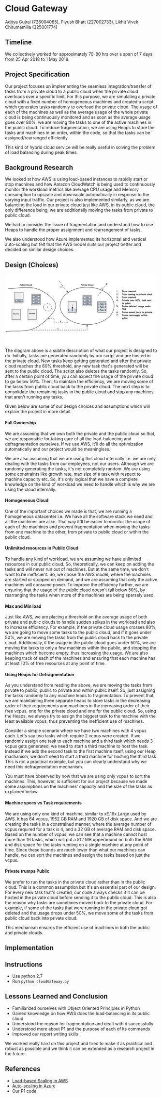 # Cloud Gateway
Aditya Gujral (726004085), Piyush Bhatt (227002733), Likhit Vivek Chirumamilla (325001774)

## Timeline
We collectively worked for approximately 70-80 hrs over a span of 7 days from 25 Apr 2018 to 1 May 2018.

## Project Specification
Our project focuses on implementing the seamless integration/transfer of tasks from a private cloud to a public cloud when the private cloud overloads over a specific limit. For this purpose, we are simulating a private cloud with a fixed number of homogeneous machines and created a script which generates tasks randomly to overload the private cloud. The usage of each of the machines as well as the average usage of the whole private cloud is being continuously monitored and as soon as the average usage goes over 80%, we are moving the tasks to one of the active machines in the public cloud. To reduce fragmentation, we are using Heaps to store the tasks and machines in an order, within the code, so that the tasks can be assigned/rearranged efficiently.

This kind of hybrid cloud service will be really useful in solving the problem of load balancing during peak times.

## Background Research
We looked at how AWS is using load-based instances to rapidly start or stop machines and how Amazon CloudWatch is being used to continuously monitor the workload metrics like average CPU usage and Memory consumption to upscale and downscale automatically in response to the varying input traffic. Our project is also implemented similarly, as we are balancing the load in our private cloud just like AWS, in its public cloud, the only difference being, we are additionally moving the tasks from private to public cloud.

We had to consider the issue of fragmentation and understand how to use Heaps to handle the proper assignment and rearrangement of tasks. 

We also understood how Azure implemented its horizontal and vertical auto-scaling but felt that the AWS model suits our project better and decided on similar design choices.

## Design (Choices)

![Design](/Project2_Design.png)
The diagram above is a subtle description of what our project is designed to do. Initially, tasks are generated randomly by our script and are hosted in the private cloud. New tasks keep getting generated and after the private cloud reaches the 80% threshold, any new task that's generated will be sent to the public cloud. The script also deletes the tasks randomly. So, after a certain point of time, you can expect the usage of the private cloud to go below 50%. Then, to maintain the efficiency, we are moving some of the tasks from public cloud back to the private cloud. The next step is to consolidate the remaining tasks in the public cloud and stop any machines that aren't running any tasks.

Given below are some of our design choices and assumptions which will explain the project in more detail.

#### Full Ownership
We are assuming that we own both the private and the public cloud so that, we are responsible for taking care of all the load-balancing and defragmentation ourselves. If we use AWS, it'll do all the optimization automatically and our project would be meaningless. 

We are also assuming that we are using this cloud internally i.e. we are only dealing with the tasks from our employees, not our users. Although we are randomly generating the tasks, it's not completely random. We are using some constraints like growth rate, max size of a task with respect to machine capacity etc. So, it's only logical that we have a complete knowledge on the kind of workload we need to handle which is why we are using the cloud internally.

#### Homogeneous Cloud
One of the important choices we made is that, we are running a homogeneous datacenter i.e. We have all the software stack we need and all the machines are alike. That way it'll be easier to monitor the usage of each of the machines and prevent fragmentation when moving the tasks from one machine to the other, from private to public cloud or within the public cloud.

#### Unlimited resources in Public Cloud
To handle any kind of workload, we are assuming we have unlimited resources in our public cloud. So, theoretically, we can keep on adding the tasks and will never run out of machines. But at the same time, we don't want to be inefficient. So, we chose the AWS model, where the machines are started or stopped on demand, and we are assuming that only the active machines will consume power. To improve the efficiency further, we are ensuring that the usage of the public cloud doesn't fall below 50%, by rearranging the tasks when more of the machines are being sparsely used.

#### Max and Min load
Just like AWS, we are placing a threshold on the average usage of both private and public clouds to handle sudden spikes in the workload and also to increase efficiency. For example, if the private cloud usage crosses 80%, we are going to move some tasks to the public cloud, and if it goes under 50%, we are moving the tasks from the public cloud back to the private cloud. Additionally, if the usage in the public cloud goes under 50%, we are moving the tasks to only a few machines within the public, and stopping the machines which become empty, thus increasing the usage. We are also keeping track of each of the machines and ensuring that each machine has at least 10% of free resources at any point of time.

#### Using Heaps for Defragmentation

As you understand from reading the above, we are moving the tasks from private to public, public to private and within public itself. So, just assigning the tasks randomly to any machine leads to fragmentation. To prevent that, we are maintaining three separate heaps to store tasks in the decreasing order of their requirements and machines in the increasing order of their free vcpus, one for the private cloud and one for the public cloud. So, using the Heaps, we always try to assign the biggest task to the machine with the least available vcpus, thus preventing the inefficient use of machines.

Consider a simple scenario where we have two machines with 4 vcpus each. Let's say two tasks which require 2 vcpus were created. If we randomly assign one task to each machine and a third task which needs 3 vcpus gets generated, we need to start a third machine to host the task. Instead if we add the second task to the first machine itself, using our Heap machanism, we don't need to start a third machine for hosting the third task. This is not a practical example, but you can clearly understand why we need this defragmentation mechanism.

You must have observed by now that we are using only vcpus to sort the machines. This, however, is sufficient for our project because we made some assumptions on the machines' capacity and the size of the tasks as explained below.

#### Machine specs vs Task requirements
We are using only one kind of machine, similar to xE.16x.Large used by AWS. It has 64 vcpus, 1952 GB RAM and 1920 GB of disk space. And we are creating the tasks in a constrained manner, where the average number of vcpus required for a task is 4, and a 32 GB of average RAM and disk space. Based on the number of vcpus, we can see that a machine cannot host more than 16 tasks, which will put a 512 MB upperbound on both the RAM and disk space for the tasks running on a single machine at any point of time. Since these bounds are much lower than what our machines can handle, we can sort the machines and assign the tasks based on just the vcpus.

#### Private trumps Public
We prefer to run the tasks in the private cloud rather than in the public cloud. This is a common assumption but it's an essential part of our design. For every new task that's created, our code always checks if it can be hosted in the private cloud before sending it to the public cloud. This is also the reason why tasks are sometimes moved back to the private cloud. For example, if some of the tasks that were running in the private cloud got deleted and the usage drops under 50%, we move some of the tasks from public cloud back into private cloud.

This mechanism ensures the efficient use of machines in both the public and private clouds.

## Implementation

## Instructions
* Use python 2.7
* Run ```python cloudGateway.py```

## Lessons Learned and Conclusion
* Familiarized ourselves with Object Oriented Principles in Python
* Gained knowledge on how AWS does the load-balancing in its public cloud
* Understood the reason for fragmentation and dealt with it successfully
* Understood more about P1 and the purpose of each of its commands
* Improved our report writing skills

We worked really hard on this project and tried to make it as practical and robust as possible and we think it can be extended as a research project in the future.

## References
* [Load-based Scaling in AWS](https://docs.aws.amazon.com/opsworks/latest/userguide/workinginstances-autoscaling-loadbased.html)
* [Auto-scaling in Azure](https://docs.microsoft.com/en-us/azure/architecture/best-practices/auto-scaling)
* Our P1 code
